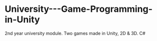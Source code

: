 # University---Game-Programming-in-Unity
2nd year university module. Two games made in Unity, 2D &amp; 3D. C#
